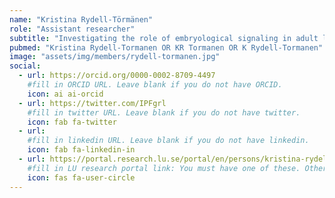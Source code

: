 ```yaml
---
name: "Kristina Rydell-Törmänen"
role: "Assistant researcher"
subtitle: "Investigating the role of embryological signaling in adult lung regeneration"
pubmed: "Kristina Rydell-Tormanen OR KR Tormanen OR K Rydell-Tormanen"
image: "assets/img/members/rydell-tormanen.jpg"
social:
  - url: https://orcid.org/0000-0002-8709-4497 
    #fill in ORCID URL. Leave blank if you do not have ORCID.
    icon: ai ai-orcid
  - url: https://twitter.com/IPFgrl
    #fill in twitter URL. Leave blank if you do not have twitter.
    icon: fab fa-twitter
  - url: 
    #fill in linkedin URL. Leave blank if you do not have linkedin.
    icon: fab fa-linkedin-in
  - url: https://portal.research.lu.se/portal/en/persons/kristina-rydelltoermanen(402ff9e0-93c1-4385-9928-f51c0e037d1b).html
    #fill in LU research portal link: You must have one of these. Otherwise, leave blank.
    icon: fas fa-user-circle
---
```

